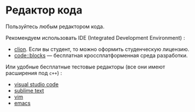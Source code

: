 # Редактор кода

Пользуйтесь любым редактором кода. 

Рекомендуем использовать IDE (Integrated Development Environment) : 

* [clion](https://www.jetbrains.com/ru-ru/clion/). Если вы студент, то можно оформить студенческую лицензию.
* [code::blocks](https://www.codeblocks.org/) &mdash; бесплатная кроссплатформенная среда разработки.

Или удобные бесплатные тестовые редакторы (все они имеют расширения под `c++`) : 

* [visual studio code](https://code.visualstudio.com/) 
* [sublime text](https://www.sublimetext.com/)
* [vim](https://github.com/vim/vim)
* [emacs](https://www.gnu.org/software/emacs/)